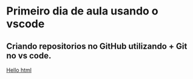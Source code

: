 # Primeiro dia de aula usando o vscode 

## Criando repositorios no GitHub utilizando + Git no vs code.

[Hello html](hello.html)